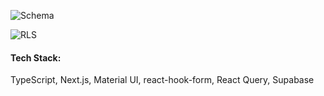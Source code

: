 ![Schema]("assets\1.png")

![RLS]("assets\2.png")

#### Tech Stack:

TypeScript, Next.js, Material UI, react-hook-form, React Query, Supabase
